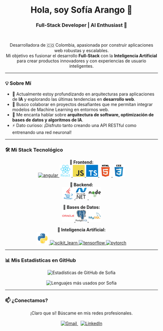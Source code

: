 <h1 align="center">Hola, soy Sofía Arango 👋</h1>
<h3 align="center">Full-Stack Developer | AI Enthusiast 🚀</h3>

<br>

<p align="center">
  Desarrolladora de 🇨🇴 Colombia, apasionada por construir aplicaciones web robustas y escalables.
  <br>
  Mi objetivo es fusionar el desarrollo <b>Full-Stack</b> con la <b>Inteligencia Artificial</b> para crear productos innovadores y con experiencias de usuario inteligentes.
</p>

---

### 💡 Sobre Mí

- 🌱 Actualmente estoy profundizando en arquitecturas para aplicaciones de **IA** y explorando las últimas tendencias en **desarrollo web**.
- 💞️ Busco colaborar en proyectos desafiantes que me permitan integrar modelos de Machine Learning en entornos web.
- 💬 Me encanta hablar sobre **arquitectura de software, optimización de bases de datos y algoritmos de IA**.
- ⚡ Dato curioso: ¡Disfruto tanto creando una API RESTful como entrenando una red neuronal!

---

### 🛠️ Mi Stack Tecnológico

<p align="center">
  <strong>🔹 Frontend:</strong><br>
  <a href="https://angular.io" target="_blank" rel="noreferrer"> <img src="https://angular.io/assets/images/logos/angular/angular.svg" alt="angular" width="40" height="40"/> </a>
  <a href="https://reactjs.org/" target="_blank" rel="noreferrer"> <img src="https://raw.githubusercontent.com/devicons/devicon/master/icons/react/react-original-wordmark.svg" alt="react" width="40" height="40"/> </a>
  <a href="https://developer.mozilla.org/en-US/docs/Web/JavaScript" target="_blank" rel="noreferrer"> <img src="https://raw.githubusercontent.com/devicons/devicon/master/icons/javascript/javascript-original.svg" alt="javascript" width="40" height="40"/> </a>
  <a href="https://www.typescriptlang.org/" target="_blank" rel="noreferrer"> <img src="https://raw.githubusercontent.com/devicons/devicon/master/icons/typescript/typescript-original.svg" alt="typescript" width="40" height="40"/> </a>
  <a href="https://www.w3.org/html/" target="_blank" rel="noreferrer"> <img src="https://raw.githubusercontent.com/devicons/devicon/master/icons/html5/html5-original-wordmark.svg" alt="html5" width="40" height="40"/> </a>
  <a href="https://www.w3schools.com/css/" target="_blank" rel="noreferrer"> <img src="https://raw.githubusercontent.com/devicons/devicon/master/icons/css3/css3-original-wordmark.svg" alt="css3" width="40" height="40"/> </a>
</p>
<p align="center">
  <strong>🔹 Backend:</strong><br>
  <a href="https://www.java.com" target="_blank" rel="noreferrer"> <img src="https://raw.githubusercontent.com/devicons/devicon/master/icons/java/java-original.svg" alt="java" width="40" height="40"/> </a>
  <a href="https://dotnet.microsoft.com/" target="_blank" rel="noreferrer"> <img src="https://raw.githubusercontent.com/devicons/devicon/master/icons/dot-net/dot-net-original-wordmark.svg" alt="dotnet" width="40" height="40"/> </a>
  <a href="https://nodejs.org" target="_blank" rel="noreferrer"> <img src="https://raw.githubusercontent.com/devicons/devicon/master/icons/nodejs/nodejs-original-wordmark.svg" alt="nodejs" width="40" height="40"/> </a>
</p>
<p align="center">
  <strong>🔹 Bases de Datos:</strong><br>
  <a href="https://www.oracle.com/" target="_blank" rel="noreferrer"> <img src="https://raw.githubusercontent.com/devicons/devicon/master/icons/oracle/oracle-original.svg" alt="oracle" width="40" height="40"/> </a>
  <a href="https://www.postgresql.org" target="_blank" rel="noreferrer"> <img src="https://raw.githubusercontent.com/devicons/devicon/master/icons/postgresql/postgresql-original-wordmark.svg" alt="postgresql" width="40" height="40"/> </a>
  <a href="https://www.mysql.com/" target="_blank" rel="noreferrer"> <img src="https://raw.githubusercontent.com/devicons/devicon/master/icons/mysql/mysql-original-wordmark.svg" alt="mysql" width="40" height="40"/> </a>
</p>
<p align="center">
  <strong>🔹 Inteligencia Artificial:</strong><br>
  <a href="https://www.python.org" target="_blank" rel="noreferrer"> <img src="https://raw.githubusercontent.com/devicons/devicon/master/icons/python/python-original.svg" alt="python" width="40" height="40"/> </a>
  <a href="https://scikit-learn.org/" target="_blank" rel="noreferrer"> <img src="https://upload.wikimedia.org/wikipedia/commons/thumb/0/05/Scikit_learn_logo_small.svg/1200px-Scikit_learn_logo_small.svg.png" alt="scikit_learn" width="40" height="40"/> </a>
  <a href="https://www.tensorflow.org" target="_blank" rel="noreferrer"> <img src="https://www.vectorlogo.zone/logos/tensorflow/tensorflow-icon.svg" alt="tensorflow" width="40" height="40"/> </a>
  <a href="https://pytorch.org/" target="_blank" rel="noreferrer"> <img src="https://www.vectorlogo.zone/logos/pytorch/pytorch-icon.svg" alt="pytorch" width="40" height="40"/> </a>
</p>

---

### 📊 Mis Estadísticas en GitHub

<p align="center">
  <img src="https://github-readme-stats.vercel.app/api?username=Sofii141&show_icons=true&theme=tokyonight&include_all_commits=true&count_private=true" alt="Estadísticas de GitHub de Sofía" />
  <br><br>
  <img src="https://github-readme-stats.vercel.app/api/top-langs/?username=Sofii141&layout=compact&langs_count=7&theme=tokyonight" alt="Lenguajes más usados por Sofía" />
</p>

---

### 📫 ¿Conectamos?

<p align="center">
  ¡Claro que sí! Búscame en mis redes profesionales.
  <br><br>
  <a href="mailto:anaarangowt@unicauca.edu.co">
    <img src="https://img.shields.io/badge/Gmail-D14836?style=for-the-badge&logo=gmail&logoColor=white" alt="Gmail"/>
  </a>
  &nbsp;
  <!-- ¡IMPORTANTE! Reemplaza la URL con el enlace a tu perfil de LinkedIn -->
  <a href="https://www.linkedin.com/in/tu-usuario-aqui/" target="_blank">
    <img src="https://img.shields.io/badge/LinkedIn-0077B5?style=for-the-badge&logo=linkedin&logoColor=white" alt="LinkedIn"/>
  </a>
</p>
